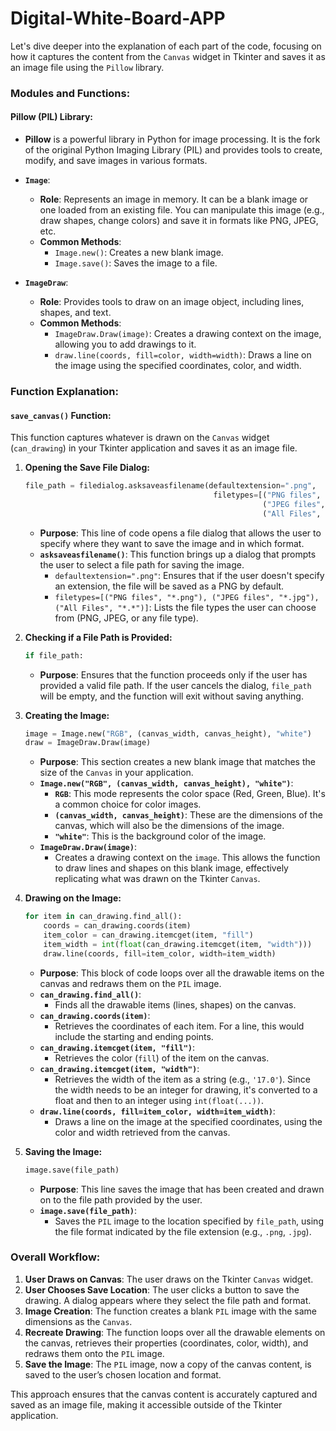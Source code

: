 # Digital-White-Board-APP

Let's dive deeper into the explanation of each part of the code, focusing on how it captures the content from the `Canvas` widget in Tkinter and saves it as an image file using the `Pillow` library.

### **Modules and Functions:**

#### **Pillow (PIL) Library:**
- **Pillow** is a powerful library in Python for image processing. It is the fork of the original Python Imaging Library (PIL) and provides tools to create, modify, and save images in various formats.

- **`Image`**:
  - **Role**: Represents an image in memory. It can be a blank image or one loaded from an existing file. You can manipulate this image (e.g., draw shapes, change colors) and save it in formats like PNG, JPEG, etc.
  - **Common Methods**: 
    - `Image.new()`: Creates a new blank image.
    - `Image.save()`: Saves the image to a file.

- **`ImageDraw`**:
  - **Role**: Provides tools to draw on an image object, including lines, shapes, and text.
  - **Common Methods**:
    - `ImageDraw.Draw(image)`: Creates a drawing context on the image, allowing you to add drawings to it.
    - `draw.line(coords, fill=color, width=width)`: Draws a line on the image using the specified coordinates, color, and width.

### **Function Explanation:**

#### **`save_canvas()` Function:**
This function captures whatever is drawn on the `Canvas` widget (`can_drawing`) in your Tkinter application and saves it as an image file.

1. **Opening the Save File Dialog:**
   ```python
   file_path = filedialog.asksaveasfilename(defaultextension=".png", 
                                             filetypes=[("PNG files", "*.png"),
                                                        ("JPEG files", "*.jpg"),
                                                        ("All Files", "*.*")])
   ```
   - **Purpose**: This line of code opens a file dialog that allows the user to specify where they want to save the image and in which format.
   - **`asksaveasfilename()`**: This function brings up a dialog that prompts the user to select a file path for saving the image.
     - `defaultextension=".png"`: Ensures that if the user doesn't specify an extension, the file will be saved as a PNG by default.
     - `filetypes=[("PNG files", "*.png"), ("JPEG files", "*.jpg"), ("All Files", "*.*")]`: Lists the file types the user can choose from (PNG, JPEG, or any file type).

2. **Checking if a File Path is Provided:**
   ```python
   if file_path:
   ```
   - **Purpose**: Ensures that the function proceeds only if the user has provided a valid file path. If the user cancels the dialog, `file_path` will be empty, and the function will exit without saving anything.

3. **Creating the Image:**
   ```python
   image = Image.new("RGB", (canvas_width, canvas_height), "white")
   draw = ImageDraw.Draw(image)
   ```
   - **Purpose**: This section creates a new blank image that matches the size of the `Canvas` in your application. 
   - **`Image.new("RGB", (canvas_width, canvas_height), "white")`**:
     - **`RGB`**: This mode represents the color space (Red, Green, Blue). It's a common choice for color images.
     - **`(canvas_width, canvas_height)`**: These are the dimensions of the canvas, which will also be the dimensions of the image.
     - **`"white"`**: This is the background color of the image.
   - **`ImageDraw.Draw(image)`**:
     - Creates a drawing context on the `image`. This allows the function to draw lines and shapes on this blank image, effectively replicating what was drawn on the Tkinter `Canvas`.

4. **Drawing on the Image:**
   ```python
   for item in can_drawing.find_all():
       coords = can_drawing.coords(item)
       item_color = can_drawing.itemcget(item, "fill")
       item_width = int(float(can_drawing.itemcget(item, "width")))
       draw.line(coords, fill=item_color, width=item_width)
   ```
   - **Purpose**: This block of code loops over all the drawable items on the canvas and redraws them on the `PIL` image.
   - **`can_drawing.find_all()`**:
     - Finds all the drawable items (lines, shapes) on the canvas.
   - **`can_drawing.coords(item)`**:
     - Retrieves the coordinates of each item. For a line, this would include the starting and ending points.
   - **`can_drawing.itemcget(item, "fill")`**:
     - Retrieves the color (`fill`) of the item on the canvas.
   - **`can_drawing.itemcget(item, "width")`**:
     - Retrieves the width of the item as a string (e.g., `'17.0'`). Since the width needs to be an integer for drawing, it's converted to a float and then to an integer using `int(float(...))`.
   - **`draw.line(coords, fill=item_color, width=item_width)`**:
     - Draws a line on the image at the specified coordinates, using the color and width retrieved from the canvas.

5. **Saving the Image:**
   ```python
   image.save(file_path)
   ```
   - **Purpose**: This line saves the image that has been created and drawn on to the file path provided by the user.
   - **`image.save(file_path)`**:
     - Saves the `PIL` image to the location specified by `file_path`, using the file format indicated by the file extension (e.g., `.png`, `.jpg`).

### **Overall Workflow:**
1. **User Draws on Canvas**: The user draws on the Tkinter `Canvas` widget.
2. **User Chooses Save Location**: The user clicks a button to save the drawing. A dialog appears where they select the file path and format.
3. **Image Creation**: The function creates a blank `PIL` image with the same dimensions as the `Canvas`.
4. **Recreate Drawing**: The function loops over all the drawable elements on the canvas, retrieves their properties (coordinates, color, width), and redraws them onto the `PIL` image.
5. **Save the Image**: The `PIL` image, now a copy of the canvas content, is saved to the user’s chosen location and format.

This approach ensures that the canvas content is accurately captured and saved as an image file, making it accessible outside of the Tkinter application.
